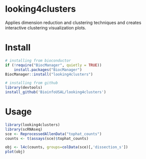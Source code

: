 # looking4clusters
Applies dimension reduction and clustering techniques and creates interactive clustering visualization plots.

# Install

```r
# installing from bioconductor
if (!require("BiocManager", quietly = TRUE))
    install.packages("BiocManager")
BiocManager::install("looking4clusters")

# installing from github
library(devtools)
install_github('BioinfoUSAL/looking4clusters')
```

# Usage

```r
library(looking4clusters)
library(scRNAseq)
sce <- ReprocessedAllenData("tophat_counts")
counts <- t(assays(sce)$tophat_counts)

obj <- l4c(counts, groups=colData(sce)[,'dissection_s'])
plot(obj)
```

